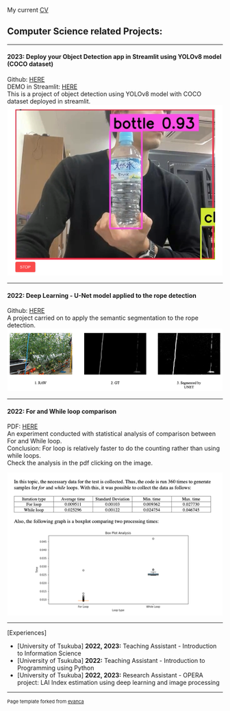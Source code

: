 My current
<a href="pdf/SatoMario_CV_2023.pdf">CV</a>

## Computer Science related Projects: 
---

#### **2023:** Deploy your Object Detection app in Streamlit using YOLOv8 model (COCO dataset) 
Github: <a href="https://github.com/mariotsato/YOLOv8_object_detection_streamlit/">HERE</a><br> 
DEMO in Streamlit: <a href="https://mariotsato-yolov8-object-detection-streamlit-app-9gw2rr.streamlit.app/">HERE</a><br>
This is a project of object detection using YOLOv8 model with COCO dataset deployed in streamlit.
<a href="https://github.com/mariotsato/YOLOv8_object_detection_streamlit" class="image fit"><img src="images/obj_detection.png" alt=""></a><br>

---
#### **2022:** Deep Learning - U-Net model applied to the rope detection
Github: <a href="https://github.com/mariotsato/unet_rope_detection">HERE</a><br>
A project carried on to apply the semantic segmentation to the rope detection.<br>
<a href="https://github.com/mariotsato/unet_rope_detection" class="image fit"><img src="images/unet.png" alt=""></a><br>

---
#### **2022:** For and While loop comparison
PDF: <a href="pdf/assignment_2_Sato Mario.pdf">HERE</a><br>
An experiment conducted with statistical analysis of comparison between For and While loop.<br>
Conclusion: For loop is relatively faster to do the counting rather than using while loops.<br>
Check the analysis in the pdf clicking on the image.<br>

<a href="pdf/assignment_2_Sato Mario.pdf" class="image fit"><img src="images/for_while.png" alt=""></a>

---
[Experiences]
- [University of Tsukuba] **2022, 2023:** Teaching Assistant - Introduction to Information Science
- [University of Tsukuba] **2022:** Teaching Assistant - Introduction to Programming using Python
- [University of Tsukuba] **2022, 2023:** Research Assistant - OPERA project: LAI Index estimation using deep learning and image processing

---
<p style="font-size:11px">Page template forked from <a href="https://github.com/evanca/quick-portfolio">evanca</a></p>
<!-- Remove above link if you don't want to attibute -->
